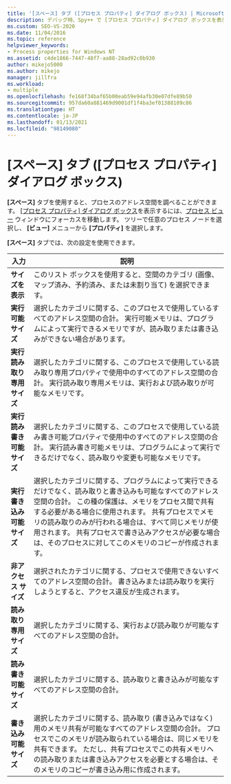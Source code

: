 ```yaml
---
title: '[スペース] タブ ([プロセス プロパティ] ダイアログ ボックス) | Microsoft Docs'
description: デバッグ時、Spy++ で [プロセス プロパティ] ダイアログ ボックスを表示する方法について説明します。 [スペース] タブで使用可能な設定を確認します。
ms.custom: SEO-VS-2020
ms.date: 11/04/2016
ms.topic: reference
helpviewer_keywords:
- Process properties for Windows NT
ms.assetid: c4de1866-7447-48f7-aa88-28ad92c0b930
author: mikejo5000
ms.author: mikejo
manager: jillfra
ms.workload:
- multiple
ms.openlocfilehash: fe168f34baf65b00eab59e94afb30e07dfe89b50
ms.sourcegitcommit: 957da60a881469d9001df1f4ba3ef01388109c86
ms.translationtype: HT
ms.contentlocale: ja-JP
ms.lasthandoff: 01/13/2021
ms.locfileid: "98149080"
---
```

# <a name="space-tab-process-properties-dialog-box"></a>[スペース] タブ ([プロセス プロパティ] ダイアログ ボックス)
**[スペース]** タブを使用すると、プロセスのアドレス空間を調べることができます。 [[プロセス プロパティ] ダイアログ ボックス](../debugger/process-properties-dialog-box.md)を表示するには、[プロセス ビュー](../debugger/processes-view.md) ウィンドウにフォーカスを移動します。 ツリーで任意のプロセス ノードを選択し、 **[ビュー]** メニューから **[プロパティ]** を選択します。

 **[スペース]** タブでは、次の設定を使用できます。

|入力|説明|
|-----------|-----------------|
|**サイズを表示**|このリスト ボックスを使用すると、空間のカテゴリ (画像、マップ済み、予約済み、または未割り当て) を選択できます。|
|**実行可能サイズ**|選択したカテゴリに関する、このプロセスで使用しているすべてのアドレス空間の合計。 実行可能メモリは、プログラムによって実行できるメモリですが、読み取りまたは書き込みができない場合があります。|
|**実行読み取り専用サイズ**|選択したカテゴリに関する、このプロセスで使用している読み取り専用プロパティで使用中のすべてのアドレス空間の合計。 実行読み取り専用メモリは、実行および読み取りが可能なメモリです。|
|**実行読み書き可能サイズ**|選択したカテゴリに関する、このプロセスで使用している読み書き可能プロパティで使用中のすべてのアドレス空間の合計。 実行読み書き可能メモリは、プログラムによって実行できるだけでなく、読み取りや変更も可能なメモリです。|
|**実行書き込み可能サイズ**|選択したカテゴリに関する、プログラムによって実行できるだけでなく、読み取りと書き込みも可能なすべてのアドレス空間の合計。 この種の保護は、メモリをプロセス間で共有する必要がある場合に使用されます。 共有プロセスでメモリの読み取りのみが行われる場合は、すべて同じメモリが使用されます。 共有プロセスで書き込みアクセスが必要な場合は、そのプロセスに対してこのメモリのコピーが作成されます。|
|**非アクセス サイズ**|選択されたカテゴリに関する、プロセスで使用できないすべてのアドレス空間の合計。 書き込みまたは読み取りを実行しようとすると、アクセス違反が生成されます。|
|**読み取り専用サイズ**|選択したカテゴリに関する、実行および読み取りが可能なすべてのアドレス空間の合計。|
|**読み書き可能サイズ**|選択したカテゴリに関する、読み取りと書き込みが可能なすべてのアドレス空間の合計。|
|**書き込み可能サイズ**|選択したカテゴリに関する、読み取り (書き込みではなく) 用のメモリ共有が可能なすべてのアドレス空間の合計。 プロセスでこのメモリが読み取られている場合は、同じメモリを共有できます。 ただし、共有プロセスでこの共有メモリへの読み取りまたは書き込みアクセスを必要とする場合は、そのメモリのコピーが書き込み用に作成されます。|